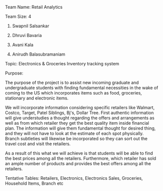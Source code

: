 
Team Name: Retail Analytics								 

Team Size: 4 

1. Swapnil Salsankar 

2. Dhruvi Bavaria 

3. Avani Kala 

4. Anirudh Balasubramaniam 

Topic: Electronics & Groceries Inventory tracking system 

Purpose:  

The purpose of the project is to assist new incoming graduate and undergraduate students with finding fundamental necessities in the wake of coming to the US which incorporates items such as food, groceries, stationary and electronic items. 

We will incorporate information considering specific retailers like Walmart, Costco, Target, Patel Siblings, Bj's, Dollar Tree. First authentic information will give understudies a thought regarding the offers and arrangements as well as from which retailer they get the best quality item inside financial plan. The information will give them fundamental thought for desired thing, and they will not have to look at the estimate of each spot physically. Branch subtleties will likewise be incorporated so they can sort out the travel cost and visit the retailers. 

As a result of this what we will achieve is that students will be able to find the best prices among all the retailers. Furthermore, which retailer has sold an ample number of products and provides the best offers among all the retailers. 

Tentative Tables: Retailers, Electronics, Electronics Sales, Groceries, Household Items, Branch etc 

 

 
